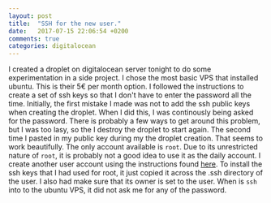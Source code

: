 ```yaml
---
layout: post
title:  "SSH for the new user."
date:   2017-07-15 22:06:54 +0200
comments: true
categories: digitalocean
---
```


I created a droplet on digitalocean server tonight to do some experimentation in a side project. I chose the most basic VPS that installed ubuntu. This is their 5€ per month option.
I followed the instructions to create a set of ssh keys so that I don't have to enter the password all the time.
Initially, the first mistake I made was not to add the ssh public keys when creating the droplet. When I did this, I was continously being asked for the password. There is probably a few ways to get around this problem, but I was too lasy, so the I destroy the droplet to start again. 
The second time I pasted in my public key during my the droplet creation. That seems to work beautifully. 
The only account available is `root`. Due to its unrestricted nature of `root`, it is probably not a good idea to use it as the daily account.
I create another user account using the instructions found [here][howto_guide].
To install the ssh keys that I had used for root, it just copied it across the .ssh directory of the user. I also had make sure that its owner is set to the user.
When is `ssh` into to the ubuntu VPS, it did not ask me for any of the password.


[howto_guide]: https://www.digitalocean.com/community/tutorials/how-to-add-and-delete-users-on-ubuntu-16-04
